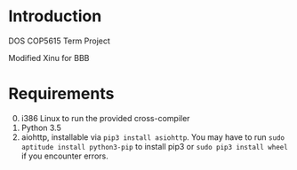 Introduction
============

DOS COP5615 Term Project

Modified Xinu for BBB

Requirements
============

0. i386 Linux to run the provided cross-compiler
0. Python 3.5
0. aiohttp, installable via ```pip3 install asiohttp```. You may have to run ```sudo aptitude install python3-pip``` to install pip3 or ```sudo pip3 install wheel``` if you encounter errors.
